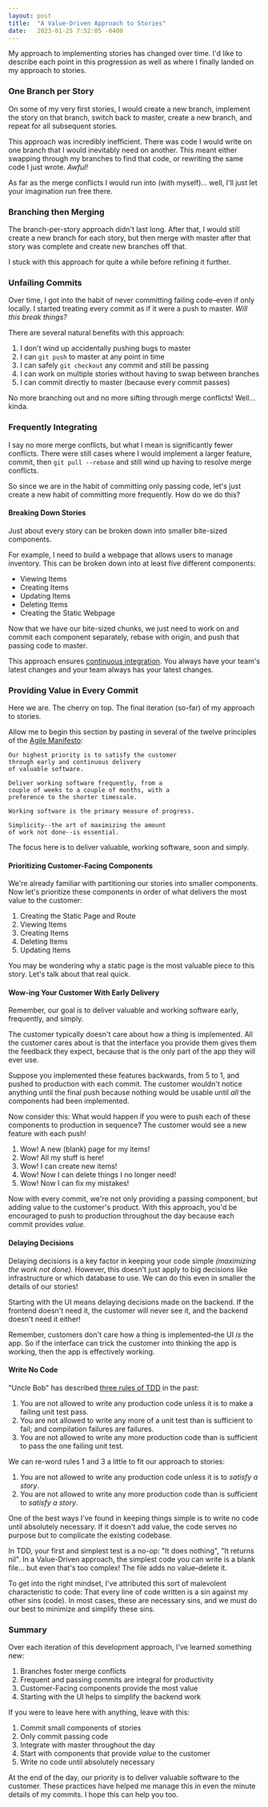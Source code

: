 ```yaml
---
layout: post
title:  "A Value-Driven Approach to Stories"
date:   2023-01-25 7:52:05 -0400
---
```


My approach to implementing stories has changed over time.
I'd like to describe each point in this progression as well
as where I finally landed on my approach to stories.

### One Branch per Story

On some of my very first stories, I would create a new branch, 
implement the story on that branch, switch back to master, 
create a new branch, and repeat for all subsequent stories.

This approach was incredibly inefficient. There was code 
I would write on one branch that I would inevitably need on
another. This meant either swapping through my branches to
find that code, or rewriting the same code I just wrote. 
_Awful!_

As far as the merge conflicts I would run into (with myself)... 
well, I'll just let your imagination run free there.

### Branching then Merging

The branch-per-story approach didn't last long. After that, 
I would still create a new branch for each story, but then
merge with master after that story was complete and create
new branches off that.

I stuck with this approach for quite a while before
refining it further.

### Unfailing Commits

Over time, I got into the habit of never committing failing 
code–even if only locally. I started treating every commit 
as if it were a push to master. _Will this break things?_

There are several natural benefits with this approach:
1. I don't wind up accidentally pushing bugs to master
2. I can `git push` to master at any point in time
3. I can safely `git checkout` any commit and still be passing
4. I can work on multiple stories without having to swap between branches
5. I can commit directly to master (because every commit passes)

No more branching out and no more sifting through
merge conflicts! Well... kinda.

### Frequently Integrating

I say no more merge conflicts, but what I mean is 
significantly fewer conflicts. There were still cases
where I would implement a larger feature, commit, then 
`git pull --rebase` and still wind up having to resolve
merge conflicts.

So since we are in the habit of committing only passing code,
let's just create a new habit of committing more frequently. 
How do we do this?

#### Breaking Down Stories

Just about every story can be broken down into smaller
bite-sized components.

For example, I need to build a webpage that allows users
to manage inventory. This can be broken down into at least
five different components:
- Viewing Items
- Creating Items
- Updating Items
- Deleting Items
- Creating the Static Webpage

Now that we have our bite-sized chunks, we just need to
work on and commit each component separately, rebase 
with origin, and push that passing code to master.

This approach ensures [continuous integration][continuous-integration]. 
You always have your team's latest changes and 
your team always has your latest changes.

### Providing Value in Every Commit

Here we are. The cherry on top. The final iteration (so-far)
of my approach to stories.

Allow me to begin this section by pasting in several 
of the twelve principles of the [Agile Manifesto][agile-manifesto]:

    Our highest priority is to satisfy the customer
    through early and continuous delivery
    of valuable software.

    Deliver working software frequently, from a
    couple of weeks to a couple of months, with a
    preference to the shorter timescale.

    Working software is the primary measure of progress.

    Simplicity--the art of maximizing the amount
    of work not done--is essential.

The focus here is to deliver valuable, working software,
soon and simply.

#### Prioritizing Customer-Facing Components

We're already familiar with partitioning our stories 
into smaller components. Now let's prioritize these 
components in order of what delivers the most value 
to the customer:
1. Creating the Static Page and Route
2. Viewing Items
3. Creating Items
4. Deleting Items
5. Updating Items

You may be wondering why a static page is the most valuable
piece to this story. Let's talk about that real quick.

#### Wow-ing Your Customer With Early Delivery

Remember, our goal is to deliver valuable and working 
software early, frequently, and simply.

The customer typically doesn't care about how a thing is implemented.
All the customer cares about is that the interface you 
provide them gives them the feedback they expect, because
that is the only part of the app they will ever use.

Suppose you implemented these features backwards, from 5 to 1,
and pushed to production with each commit. The customer 
wouldn't notice anything until the final push because 
nothing would be usable until _all_ the components had
been implemented.

Now consider this: What would happen if you were to push 
each of these components to production in sequence?
The customer would see a new feature with each push!
1. Wow! A new (blank) page for my items!
2. Wow! All my stuff is here!
3. Wow! I can create new items!
4. Wow! Now I can delete things I no longer need!
5. Wow! Now I can fix my mistakes!

Now with every commit, we're not only providing a passing 
component, but adding value to the customer's product. 
With this approach, you'd be encouraged to push to
production throughout the day because each commit provides _value._

#### Delaying Decisions

Delaying decisions is a key factor in keeping your code simple
_(maximizing the work not done)._ However, this doesn't just
apply to big decisions like infrastructure or which database to
use. We can do this even in smaller the details of our stories!

Starting with the UI means delaying decisions made on the backend.
If the frontend doesn't need it, the customer will never see it,
and the backend doesn't need it either!

Remember, customers don't care how a thing is
implemented–the UI _is_ the app. So if the interface can
trick the customer into thinking the app is working,
then the app is effectively working.

#### Write No Code

"Uncle Bob" has described [three rules of TDD][rules-of-tdd] in the past:
1. You are not allowed to write any production code unless it is to make a failing unit test pass.
2. You are not allowed to write any more of a unit test than is sufficient to fail; and compilation failures are failures.
3. You are not allowed to write any more production code than is sufficient to pass the one failing unit test.

We can re-word rules 1 and 3 a little to fit our approach to stories:
1. You are not allowed to write any production code unless it is to _satisfy a story_.
2. You are not allowed to write any more production code than is sufficient to _satisfy a story_.

One of the best ways I've found in keeping things simple is to
write no code until absolutely necessary. If it doesn't add value,
the code serves no purpose but to complicate the existing codebase.

In TDD, your first and simplest test is a no-op: "It does nothing", "It returns nil".
In a Value-Driven approach, the simplest code you can write is
a blank file... but even that's too complex! The file adds no value–delete it.

To get into the right mindset, I've attributed this sort of malevolent 
characteristic to code: That every line of code written is a sin against 
my other sins (code). In most cases, these are necessary sins, and we must do our 
best to minimize and simplify these sins.

### Summary

Over each iteration of this development approach, I've 
learned something new:
1. Branches foster merge conflicts
2. Frequent and passing commits are integral for productivity
3. Customer-Facing components provide the most value
4. Starting with the UI helps to simplify the backend work

If you were to leave here with anything, leave with this:
1. Commit small components of stories
2. Only commit passing code
3. Integrate with master throughout the day
4. Start with components that provide _value_ to the customer
5. Write no code until absolutely necessary

At the end of the day, our priority is to deliver
valuable software to the customer. These practices have
helped me manage this in even the minute details of my
commits. I hope this can help you too.

[agile-manifesto]: https://agilemanifesto.org/principles.html
[continuous-integration]: https://en.wikipedia.org//wiki/Continuous_integration
[rules-of-tdd]: http://butunclebob.com/ArticleS.UncleBob.TheThreeRulesOfTdd